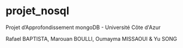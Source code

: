 # projet_nosql
Projet d’Approfondissement mongoDB - Université Côte d'Azur

Rafael BAPTISTA, Marouan BOULLI, Oumayma MISSAOUI & Yu SONG

